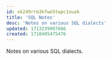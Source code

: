 ```yaml
---
id: xk249rrm3kfwe5twpc1ouak
title: 'SQL Notes'
desc: 'Notes on various SQL dialects'
updated: 1713239907666
created: 1710405475476
---
```


Notes on various SQL dialects. 
